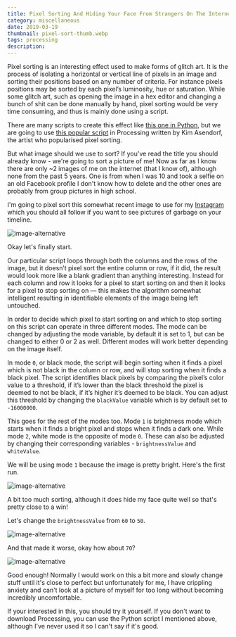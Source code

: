 ```yaml
---
title: Pixel Sorting And Hiding Your Face From Strangers On The Internet
category: miscellaneous
date: 2019-03-19
thumbnail: pixel-sort-thumb.webp
tags: processing
description:
---
```


Pixel sorting is an interesting effect used to make forms of glitch art. It is
the process of isolating a horizontal or vertical line of pixels in an image
and sorting their positions based on any number of criteria. For instance
pixels positions may be sorted by each pixel’s luminosity, hue or saturation.
While some glitch art, such as opening the image in a hex editor and changing
a bunch of shit can be done manually by hand, pixel sorting would be very time
consuming, and thus is mainly done using a script.

There are many scripts to create this effect like [this one in
Python](https://github.com/satyarth/pixelsort/), but we are going to use
[this popular script](https://github.com/kimasendorf/ASDFPixelSort) in
Processing written by Kim Asendorf, the artist who popularised pixel sorting.

But what image should we use to sort? If you've read the title you should
already know - we're going to sort a picture of me! Now as far as I know there
are only ~2 images of me on the internet (that I know of), although none from the past 5 years.
One is from when I was 10 and took a selfie on an old Facebook profile I don't
know how to delete and the other ones are probably from group pictures in
high school.

I'm going to pixel sort this somewhat recent image to use for my
[Instagram](https://www.instagram.com/beanpup.py/) which you should all follow
if you want to see pictures of garbage on your timeline.

![image-alternative](/website/article/static/img/pixel-no.webp)

Okay let's finally start.

Our particular script loops through both the columns and the rows of the
image, but it doesn’t pixel sort the entire column or row, if it did, the
result would look more like a blank gradient than anything interesting.
Instead for each column and row it looks for a pixel to start sorting on and
then it looks for a pixel to stop sorting on — this makes the algorithm
somewhat intelligent resulting in identifiable elements of the image being
left untouched.

In order to decide which pixel to start sorting on and which to stop sorting
on this script can operate in three different modes. The mode can be changed
by adjusting the mode variable, by default it is set to 1, but can be changed
to either 0 or 2 as well. Different modes will work better depending on the image itself.

In mode `0`, or black mode, the script will begin sorting when it finds a pixel
which is not black in the column or row, and will stop sorting when it finds a black
pixel. The script identifies black pixels by comparing the pixel’s color value
to a threshold, if it’s lower than the black threshold the pixel is deemed to not
be black, if it’s higher it’s deemed to be black. You can adjust this threshold by
changing the `blackValue` variable which is by default set to `-16000000`.

This goes for the rest of the modes too. Mode `1` is brightness mode which
starts when it finds a bright pixel and stops when it finds a dark one. While
mode `2`, white mode is the opposite of mode `0`. These can also be
adjusted by changing their corresponding variables - `brightnessValue` and
`whiteValue`.

We will be using mode `1` because the image is pretty bright. Here's the first
run.

![image-alternative](/website/article/static/img/pixel-1.webp)

A bit too much sorting, although it does hide my face quite well so that's
pretty close to a win!

Let's change the `brightnessValue` from `60` to `50`.

![image-alternative](/website/article/static/img/pixel-2.webp)

And that made it worse, okay how about `70`?

![image-alternative](/website/article/static/img/pixel-3.webp)

Good enough! Normally I would work on this a bit more and slowly change
stuff until it's close to perfect but unfortunately for me, I have crippling
anxiety and can't look at a picture of myself for too long without becoming
incredibly uncomfortable.

If your interested in this, you should try it yourself. If you don't want to
download Processing, you can use the Python script I mentioned above, although
I've never used it so I can't say if it's good.

